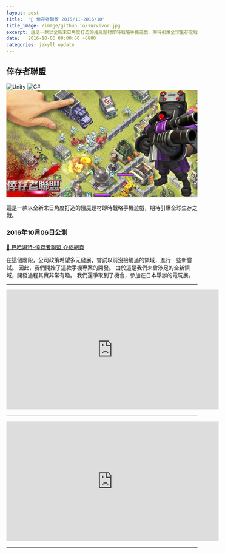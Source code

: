 ```yaml
---
layout: post
title:  "🔗 倖存者聯盟 2015/11~2016/10"
title_image: /image/github.io/survivor.jpg
excerpt: 這是一款以全新末日角度打造的殭屍題材即時戰略手機遊戲，期待引爆全球生存之戰。
date:   2016-10-06 00:00:00 +0800
categories: jekyll update
---
```


## 倖存者聯盟
![Unity](https://img.shields.io/badge/unity-%23000000.svg?style=for-the-badge&logo=unity&logoColor=white) ![C#](https://img.shields.io/badge/c%23-%23239120.svg?style=for-the-badge&logo=csharp&logoColor=white)  
![倖存者聯盟](/image/github.io/survivor.jpg)

這是一款以全新末日角度打造的殭屍題材即時戰略手機遊戲，期待引爆全球生存之戰。

### 2016年10月06日公測

[🔗 巴哈姆特-倖存者聯盟 介紹網頁](https://acg.gamer.com.tw/acgDetail.php?s=85429)

在這個階段，公司政策希望多元發展，嘗試以前沒接觸過的領域，進行一些新嘗試。
因此，我們開始了這款手機專案的開發。
由於這是我們未曾涉足的全新領域，開發過程其實非常有趣。
我們還爭取到了機會，參加在日本舉辦的電玩展。


---

<iframe width="560" height="315" src="https://www.youtube.com/embed/3rRL80B6Y5s" frameborder="0" allowfullscreen></iframe>

---

<iframe width="560" height="315" src="https://www.youtube.com/embed/CysCdm4eaBQ" frameborder="0" allowfullscreen></iframe>

---
